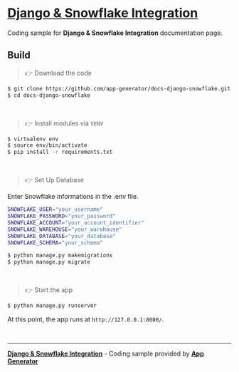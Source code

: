 # [Django & Snowflake Integration](https://app-generator.dev/docs/technologies/django/integrate-snowflake.html)

Coding sample for **Django & Snowflake Integration** documentation page.
 
## Build 

> 👉 Download the code  

```bash
$ git clone https://github.com/app-generator/docs-django-snowflake.git
$ cd docs-django-snowflake
```

<br />

> 👉 Install modules via `VENV`  

```bash
$ virtualenv env
$ source env/bin/activate
$ pip install -r requirements.txt
```

<br />

> 👉 Set Up Database

Enter Snowflake informations in the .env file. 

```bash
SNOWFLAKE_USER="your_username"
SNOWFLAKE_PASSWORD="your_password"
SNOWFLAKE_ACCOUNT="your_account_identifier"
SNOWFLAKE_WAREHOUSE="your_warehouse"
SNOWFLAKE_DATABASE="your_database"
SNOWFLAKE_SCHEMA="your_schema"
```

```bash
$ python manage.py makemigrations
$ python manage.py migrate
```

<br />

> 👉 Start the app

```bash
$ python manage.py runserver
```

At this point, the app runs at `http://127.0.0.1:8000/`. 

<br />

---
**[Django & Snowflake Integration](https://app-generator.dev/docs/technologies/django/integrate-snowflake.html)** - Coding sample provided by **[App Generator](https://app-generator.dev/)**
